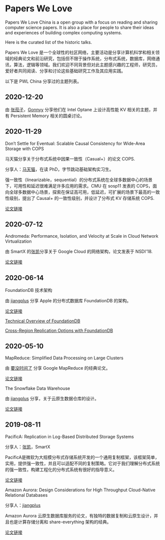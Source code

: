 # Papers We Love

Papers We Love China is a open group with a focus on reading and sharing computer science papers. It is also a place for people to share their ideas and experiences of building complex computing systems.

Here is the curated list of the historic talks.

Papers We Love 是一个全球性的社区网络，主要活动是分享计算机科学和相关领域的经典论文和前沿研究，包括但不限于操作系统，分布式系统，数据库，网络通讯，算法，逻辑等领域。我们欢迎不同背景但对此主题感兴趣的工程师，研究员，爱好者共同阅读、分享和讨论这些基础研究工作及其应用实践。

以下是 PWL China 分享过的主题列表。

## 2020-12-20

由 [张茄子](https://github.com/shanzi)，[Gonnyy](https://github.com/Lqlsoftware) 分享他们在 Intel Optane 上设计高性能 KV 相关的主题，并有 Persistent Memory 相关的圆桌讨论。

## 2020-11-29

Don’t Settle for Eventual:
Scalable Causal Consistency for Wide-Area Storage with COPS

马天猫分享关于分布式系统中因果一致性（Casual+）的论文 COPS.

分享人：[马天猫](https://github.com/MiracleMa)，在读 PhD，字节跳动基础架构实习生。

强一致性（linearizable，sequential）的分布式系统在全球多数据中心的场景下，可用性和延迟很难满足许多应用的需求。CMU 在 sosp11 发表的 COPS，面向全球多数据中心场景，探索在保证高可用，低延迟，可扩展的场景下最高的一致性级别，提出了 Causal+ 的一致性级别，并设计了分布式 KV 存储系统 COPS.

[论文链接](https://www.cs.cmu.edu/~dga/papers/cops-sosp2011.pdf)

## 2020-07-12

Andromeda: Performance, Isolation, and Velocity
at Scale in Cloud Network Virtualization

由 SmartX 的[张凯](http://github.com/kylezh)分享关于 Google Cloud 的网络架构，论文发表于 NSDI'18.

[论文链接](https://www.usenix.org/system/files/conference/nsdi18/nsdi18-dalton.pdf)

## 2020-06-14

FoundationDB 技术架构

由 [jiangplus](https://github.com/jiangplus) 分享 Apple 的分布式数据库 FoundationDB 的架构。

[论文链接](https://arxiv.org/pdf/1901.04452)

[Technical Overview of FoundationDB](https://www.youtube.com/watch?v=EMwhsGsxfPU)

[Cross-Region Replication Options with FoundationDB](https://www.youtube.com/watch?v=fN25ERr5nck)

## 2020-05-10

MapReduce: Simplified Data Processing on Large Clusters

由 [要没时间了](https://github.com/fengzixu) 分享 Google MapReduce 的经典论文。

[论文链接](https://research.google.com/archive/mapreduce-osdi04.pdf)

The Snowflake Data Warehouse

由 [jiangplus](https://github.com/jiangplus) 分享，关于云原生数据仓库的设计。

[论文链接](http://info.snowflake.net/rs/252-RFO-227/images/Snowflake_SIGMOD.pdf)

## 2019-08-11

PacificA: Replication in Log-Based Distributed Storage Systems 

分享人：[张凯](http://github.com/kylezh)，SmartX

PacificA是微软为大规模分布式存储系统开发的一个通用复制框架，该框架简单，实用，提供强一致性，并且可以适配不同的复制策略。它对于我们理解分布式系统的强一致性，构建工程化的分布式系统有很好的指导意义。

[论文链接](https://www.microsoft.com/en-us/research/wp-content/uploads/2008/02/tr-2008-25.pdf)

Amazon Aurora: Design Considerations for High Throughput Cloud-Native Relational Databases 

分享人：[jiangplus](https://github.com/jiangplus)

Amazon Aurora 云原生数据库服务的论文，有独特的数据复制和云原生设计，并且也是计算存储分离和 share-everything 架构的经典。

[论文链接](https://awsmedia.awsstatic-china.com/blog/2017/aurora-design-considerations-paper.pdf)





